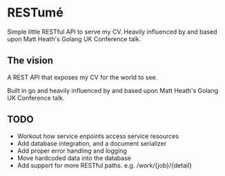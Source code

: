 # RESTumé
Simple little RESTful API to serve my CV.
Heavily influenced by and based upon Matt Heath's Golang UK Conference talk.

## The vision
A REST API that exposes my CV for the world to see.

Built in go and heavily influenced by and based upon Matt Heath's Golang UK Conference talk.

## TODO
- Workout how service enpoints access service resources
- Add database integration, and a document serializer
- Add proper error handling and logging
- Move hardcoded data into the database
- Add support for more RESTful paths. e.g. /work/{job}/{detail}